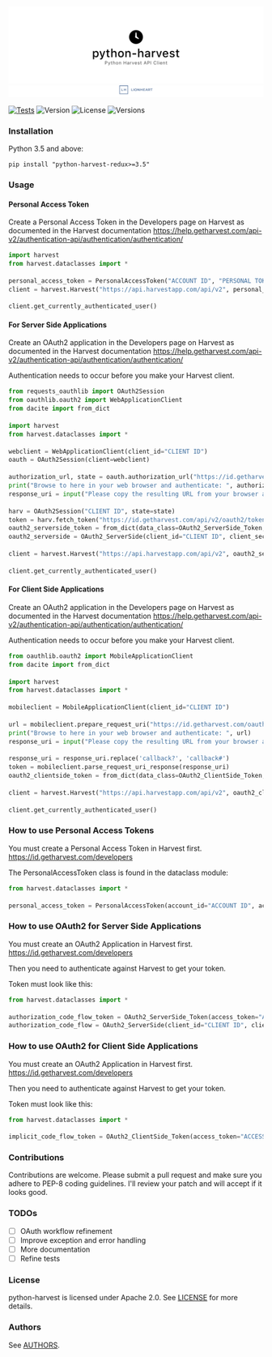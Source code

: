 ![](meta/repo-banner.png)
[![](meta/repo-banner-bottom.png)][lionheart-url]

[![Tests](https://img.shields.io/travis/lionheart/python-harvest.svg?style=flat)](https://travis-ci.org/lionheart/python-harvest)
![Version](https://img.shields.io/pypi/v/python-harvest-redux.svg?style=flat)
![License](https://img.shields.io/pypi/l/python-harvest-redux.svg?style=flat)
![Versions](https://img.shields.io/pypi/pyversions/python-harvest-redux.svg?style=flat)

### Installation

Python 3.5 and above:

```
pip install "python-harvest-redux>=3.5"
```

### Usage

#### Personal Access Token

Create a Personal Access Token in the Developers page on Harvest as documented in the Harvest documentation https://help.getharvest.com/api-v2/authentication-api/authentication/authentication/

```python
import harvest
from harvest.dataclasses import *

personal_access_token = PersonalAccessToken("ACCOUNT ID", "PERSONAL TOKEN")
client = harvest.Harvest("https://api.harvestapp.com/api/v2", personal_access_token)

client.get_currently_authenticated_user()
```

#### For Server Side Applications

Create an OAuth2 application in the Developers page on Harvest as documented in the Harvest documentation https://help.getharvest.com/api-v2/authentication-api/authentication/authentication/

Authentication needs to occur before you make your Harvest client.

```python
from requests_oauthlib import OAuth2Session
from oauthlib.oauth2 import WebApplicationClient
from dacite import from_dict

import harvest
from harvest.dataclasses import *

webclient = WebApplicationClient(client_id="CLIENT ID")
oauth = OAuth2Session(client=webclient)

authorization_url, state = oauth.authorization_url("https://id.getharvest.com/oauth2/authorize")
print("Browse to here in your web browser and authenticate: ", authorization_url)
response_uri = input("Please copy the resulting URL from your browser and paste here:")

harv = OAuth2Session("CLIENT ID", state=state)
token = harv.fetch_token("https://id.getharvest.com/api/v2/oauth2/token", client_secret="CLIENT SECRET", authorization_response=response_uri, state=state)
oauth2_serverside_token = from_dict(data_class=OAuth2_ServerSide_Token, data=token)
oauth2_serverside = OAuth2_ServerSide(client_id="CLIENT ID", client_secret="CLIENT SECRET", token=oauth2_serverside_token, refresh_url="https://id.getharvest.com/api/v2/oauth2/token")

client = harvest.Harvest("https://api.harvestapp.com/api/v2", oauth2_serverside)

client.get_currently_authenticated_user()
```

#### For Client Side Applications

Create an OAuth2 application in the Developers page on Harvest as documented in the Harvest documentation https://help.getharvest.com/api-v2/authentication-api/authentication/authentication/

Authentication needs to occur before you make your Harvest client.

```python
from oauthlib.oauth2 import MobileApplicationClient
from dacite import from_dict

import harvest
from harvest.dataclasses import *

mobileclient = MobileApplicationClient(client_id="CLIENT ID")

url = mobileclient.prepare_request_uri("https://id.getharvest.com/oauth2/authorize")
print("Browse to here in your web browser and authenticate: ", url)
response_uri = input("Please copy the resulting URL from your browser and paste here:")

response_uri = response_uri.replace('callback?', 'callback#')
token = mobileclient.parse_request_uri_response(response_uri)
oauth2_clientside_token = from_dict(data_class=OAuth2_ClientSide_Token, data=token)

client = harvest.Harvest("https://api.harvestapp.com/api/v2", oauth2_clientside_token)

client.get_currently_authenticated_user()
```

### How to use Personal Access Tokens

You must create a Personal Access Token in Harvest first. https://id.getharvest.com/developers

The PersonalAccessToken class is found in the dataclass module:

```python
from harvest.dataclasses import *

personal_access_token = PersonalAccessToken(account_id="ACCOUNT ID", access_token="ACCESS TOKEN")
```

### How to use OAuth2 for Server Side Applications

You must create an OAuth2 Application in Harvest first. https://id.getharvest.com/developers

Then you need to authenticate against Harvest to get your token.

Token must look like this:

```python
from harvest.dataclasses import *

authorization_code_flow_token = OAuth2_ServerSide_Token(access_token="ACCESS TOKEN", refresh_token="REFRESH TOKEN", expires_in="EXPIRES IN", expires_at="EXPIRES AT")
authorization_code_flow = OAuth2_ServerSide(client_id="CLIENT ID", client_secret="CLIENT SECRET", token=authorization_code_flow_token, refresh_url="REFRESH URL")
```

### How to use OAuth2 for Client Side Applications

You must create an OAuth2 Application in Harvest first. https://id.getharvest.com/developers

Then you need to authenticate against Harvest to get your token.

Token must look like this:

```python
from harvest.dataclasses import *

implicit_code_flow_token = OAuth2_ClientSide_Token(access_token="ACCESS TOKEN", expires_in="EXPIRES IN", token_type="Bearer", scope=["Harvest:ACCOUNTID", "Forecast:ACCOUNTID"])
```

### Contributions

Contributions are welcome. Please submit a pull request and make sure you adhere to PEP-8 coding guidelines. I'll review your patch and will accept if it looks good.

### TODOs
* [ ] OAuth workflow refinement
* [ ] Improve exception and error handling
* [ ] More documentation
* [ ] Refine tests

### License

python-harvest is licensed under Apache 2.0. See [LICENSE](LICENSE) for more details.

### Authors

See [AUTHORS](AUTHORS).

[lionheart-url]: https://lionheartsw.com/
